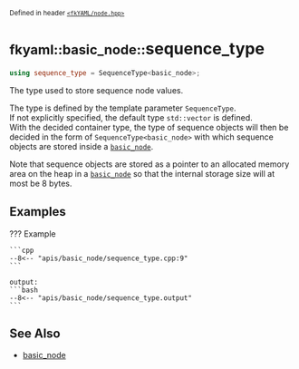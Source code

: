 <small>Defined in header [`<fkYAML/node.hpp>`](https://github.com/fktn-k/fkYAML/blob/develop/include/fkYAML/node.hpp)</small>

# <small>fkyaml::basic_node::</small>sequence_type

```cpp
using sequence_type = SequenceType<basic_node>;
```

The type used to store sequence node values.  

The type is defined by the template parameter `SequenceType`.  
If not explicitly specified, the default type `std::vector` is defined.  
With the decided container type, the type of sequence objects will then be decided in the form of `SequenceType<basic_node>` with which sequence objects are stored inside a [`basic_node`](index.md).  

Note that sequence objects are stored as a pointer to an allocated memory area on the heap in a [`basic_node`](index.md) so that the internal storage size will at most be 8 bytes.  

## **Examples**

??? Example

    ```cpp
    --8<-- "apis/basic_node/sequence_type.cpp:9"
    ```

    output:
    ```bash
    --8<-- "apis/basic_node/sequence_type.output"
    ```

## **See Also**

* [basic_node](index.md)
